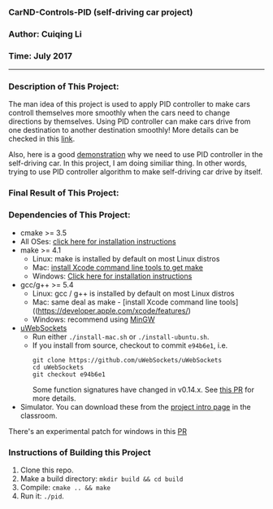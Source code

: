 ### CarND-Controls-PID (self-driving car project)
### Author: Cuiqing Li
### Time: July 2017
---
### Description of This Project:
The man idea of this project is used to apply PID controller to make cars controll themselves more smoothly when the cars need to change directions by themselves. Using PID controller can make cars drive from one destination to another destination smoothly! More details can be checked in this [link](http://students.iitk.ac.in/roboclub/lectures/PID.pdf).

Also, here is a good [demonstration](https://www.reddit.com/r/robotics/comments/3eb7ca/controlling_self_driving_cars_pid_explained/) why we need to use PID controller in the self-driving car. In this project, I am doing similiar thing. In other words, trying to use PID controller algorithm to make self-driving car drive by itself. 

### Final Result of This Project:

### Dependencies of This Project:

* cmake >= 3.5
 * All OSes: [click here for installation instructions](https://cmake.org/install/)
* make >= 4.1
  * Linux: make is installed by default on most Linux distros
  * Mac: [install Xcode command line tools to get make](https://developer.apple.com/xcode/features/)
  * Windows: [Click here for installation instructions](http://gnuwin32.sourceforge.net/packages/make.htm)
* gcc/g++ >= 5.4
  * Linux: gcc / g++ is installed by default on most Linux distros
  * Mac: same deal as make - [install Xcode command line tools]((https://developer.apple.com/xcode/features/)
  * Windows: recommend using [MinGW](http://www.mingw.org/)
* [uWebSockets](https://github.com/uWebSockets/uWebSockets)
  * Run either `./install-mac.sh` or `./install-ubuntu.sh`.
  * If you install from source, checkout to commit `e94b6e1`, i.e.
    ```
    git clone https://github.com/uWebSockets/uWebSockets 
    cd uWebSockets
    git checkout e94b6e1
    ```
    Some function signatures have changed in v0.14.x. See [this PR](https://github.com/udacity/CarND-MPC-Project/pull/3) for more details.
* Simulator. You can download these from the [project intro page](https://github.com/udacity/self-driving-car-sim/releases) in the classroom.

There's an experimental patch for windows in this [PR](https://github.com/udacity/CarND-PID-Control-Project/pull/3)

### Instructions of Building this Project

1. Clone this repo.
2. Make a build directory: `mkdir build && cd build`
3. Compile: `cmake .. && make`
4. Run it: `./pid`. 


